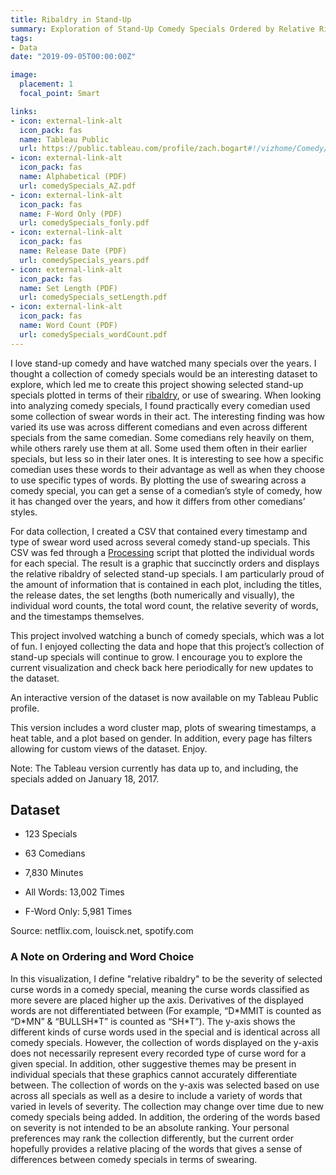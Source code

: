 ```yaml
---
title: Ribaldry in Stand-Up
summary: Exploration of Stand-Up Comedy Specials Ordered by Relative Ribaldry
tags:
- Data
date: "2019-09-05T00:00:00Z"

image:
  placement: 1
  focal_point: Smart

links:
- icon: external-link-alt
  icon_pack: fas
  name: Tableau Public
  url: https://public.tableau.com/profile/zach.bogart#!/vizhome/Comedy/WordClusters
- icon: external-link-alt
  icon_pack: fas
  name: Alphabetical (PDF)
  url: comedySpecials_AZ.pdf
- icon: external-link-alt
  icon_pack: fas
  name: F-Word Only (PDF)
  url: comedySpecials_fonly.pdf
- icon: external-link-alt
  icon_pack: fas
  name: Release Date (PDF)
  url: comedySpecials_years.pdf
- icon: external-link-alt
  icon_pack: fas
  name: Set Length (PDF)
  url: comedySpecials_setLength.pdf
- icon: external-link-alt
  icon_pack: fas
  name: Word Count (PDF)
  url: comedySpecials_wordCount.pdf
---
```


I love stand-up comedy and have watched many specials over the years. I thought a collection of comedy specials would be an interesting dataset to explore, which led me to create this project showing selected stand-up specials plotted in terms of their [ribaldry](https://en.wikipedia.org/wiki/Ribaldry#Blue_comedy), or use of swearing. When looking into analyzing comedy specials, I found practically every comedian used some collection of swear words in their act. The interesting finding was how varied its use was across different comedians and even across different specials from the same comedian. Some comedians rely heavily on them, while others rarely use them at all. Some used them often in their earlier specials, but less so in their later ones. It is interesting to see how a specific comedian uses these words to their advantage as well as when they choose to use specific types of words. By plotting the use of swearing across a comedy special, you can get a sense of a comedian’s style of comedy, how it has changed over the years, and how it differs from other comedians’ styles.

For data collection, I created a CSV that contained every timestamp and type of swear word used across several comedy stand-up specials. This CSV was fed through a [Processing](https://processing.org/) script that plotted the individual words for each special. The result is a graphic that succinctly orders and displays the relative ribaldry of selected stand-up specials. I am particularly proud of the amount of information that is contained in each plot, including the titles, the release dates, the set lengths (both numerically and visually), the individual word counts, the total word count, the relative severity of words, and the timestamps themselves.

This project involved watching a bunch of comedy specials, which was a lot of fun. I enjoyed collecting the data and hope that this project’s collection of stand-up specials will continue to grow. I encourage you to explore the current visualization and check back here periodically for new updates to the dataset.

An interactive version of the dataset is now available on my Tableau Public profile.

This version includes a word cluster map, plots of swearing timestamps, a heat table, and a plot based on gender. In addition, every page has filters allowing for custom views of the dataset. Enjoy.

Note: The Tableau version currently has data up to, and including, the specials added on January 18, 2017.

## Dataset

- 123 Specials
- 63 Comedians
- 7,830 Minutes

- All Words: 13,002 Times
- F-Word Only: 5,981 Times

Source: netflix.com, louisck.net, spotify.com

### A Note on Ordering and Word Choice

In this visualization, I define "relative ribaldry" to be the severity of selected curse words in a comedy special, meaning the curse words classified as more severe are placed higher up the axis. Derivatives of the displayed words are not differentiated between (For example, “D\*MMIT is counted as “D\*MN” & “BULLSH\*T” is counted as “SH\*T”). The y-axis shows the different kinds of curse words used in the special and is identical across all comedy specials. However, the collection of words displayed on the y-axis does not necessarily represent every recorded type of curse word for a given special. In addition, other suggestive themes may be present in individual specials that these graphics cannot accurately differentiate between. The collection of words on the y-axis was selected based on use across all specials as well as a desire to include a variety of words that varied in levels of severity. The collection may change over time due to new comedy specials being added. In addition, the ordering of the words based on severity is not intended to be an absolute ranking. Your personal preferences may rank the collection differently, but the current order hopefully provides a relative placing of the words that gives a sense of differences between comedy specials in terms of swearing.